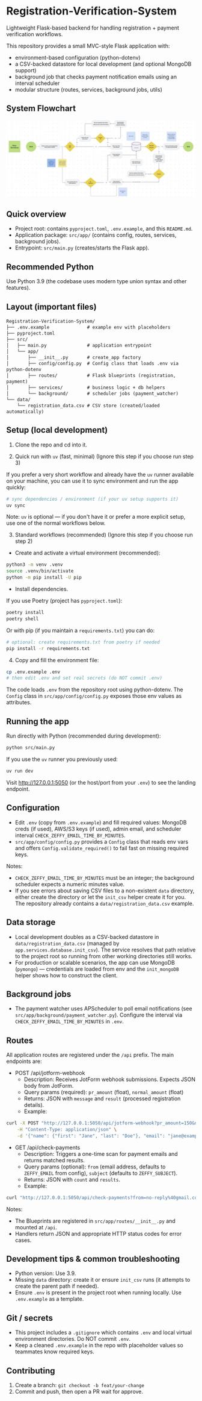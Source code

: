 
# Registration-Verification-System

Lightweight Flask-based backend for handling registration + payment verification workflows.

This repository provides a small MVC-style Flask application with:
- environment-based configuration (python-dotenv)
- a CSV-backed datastore for local development (and optional MongoDB support)
- background job that checks payment notification emails using an interval scheduler
- modular structure (routes, services, background jobs, utils)

## System Flowchart

![System Flowchart](png/Phase2-Flowchart.png)


## Quick overview

- Project root: contains `pyproject.toml`, `.env.example`, and this `README.md`.
- Application package: `src/app/` (contains config, routes, services, background jobs).
- Entrypoint: `src/main.py` (creates/starts the Flask app).

## Recommended Python

Use Python 3.9 (the codebase uses modern type union syntax and other features). 

## Layout (important files)

```
Registration-Verification-System/
├── .env.example              # example env with placeholders
├── pyproject.toml
├── src/
│   ├── main.py               # application entrypoint
│   └── app/
│       ├── __init__.py       # create_app factory
│       ├── config/config.py  # Config class that loads .env via python-dotenv
│       ├── routes/           # Flask blueprints (registration, payment)
│       ├── services/         # business logic + db helpers
│       └── background/       # scheduler jobs (payment_watcher)
└── data/
	└── registration_data.csv # CSV store (created/loaded automatically)
```

## Setup (local development)

1. Clone the repo and cd into it.

2. Quick run with `uv` (fast, minimal) (Ignore this step if you choose run step 3)

If you prefer a very short workflow and already have the `uv` runner available on your machine, you can use it to sync environment and run the app quickly:

```bash
# sync dependencies / environment (if your uv setup supports it)
uv sync
```

Note: `uv` is optional — if you don't have it or prefer a more explicit setup, use one of the normal workflows below.

3. Standard workflows (recommended) (Ignore this step if you choose run step 2)

- Create and activate a virtual environment (recommended):

```bash
python3 -m venv .venv
source .venv/bin/activate
python -m pip install -U pip
```

- Install dependencies.

If you use Poetry (project has `pyproject.toml`):

```bash
poetry install
poetry shell
```

Or with pip (if you maintain a `requirements.txt`) you can do:

```bash
# optional: create requirements.txt from poetry if needed
pip install -r requirements.txt
```

4. Copy and fill the environment file:

```bash
cp .env.example .env
# then edit .env and set real secrets (do NOT commit .env)
```

The code loads `.env` from the repository root using python-dotenv. The `Config` class in `src/app/config/config.py` exposes those env values as attributes.

## Running the app

Run directly with Python (recommended during development):

```bash
python src/main.py
```

If you use the `uv` runner you previously used:

```bash
uv run dev
```

Visit http://127.0.0.1:5050 (or the host/port from your `.env`) to see the landing endpoint.

## Configuration

- Edit `.env` (copy from `.env.example`) and fill required values: MongoDB creds (if used), AWS/S3 keys (if used), admin email, and scheduler interval `CHECK_ZEFFY_EMAIL_TIME_BY_MINUTES`.
- `src/app/config/config.py` provides a `Config` class that reads env vars and offers `Config.validate_required()` to fail fast on missing required keys.

Notes:
- `CHECK_ZEFFY_EMAIL_TIME_BY_MINUTES` must be an integer; the background scheduler expects a numeric minutes value.
- If you see errors about saving CSV files to a non-existent `data` directory, either create the directory or let the `init_csv` helper create it for you. The repository already contains a `data/registration_data.csv` example.

## Data storage

- Local development doubles as a CSV-backed datastore in `data/registration_data.csv` (managed by `app.services.database.init_csv`). The service resolves that path relative to the project root so running from other working directories still works.
- For production or scalable scenarios, the app can use MongoDB (`pymongo`) — credentials are loaded from env and the `init_mongoDB` helper shows how to construct the client.

## Background jobs

- The payment watcher uses APScheduler to poll email notifications (see `src/app/background/payment_watcher.py`). Configure the interval via `CHECK_ZEFFY_EMAIL_TIME_BY_MINUTES` in `.env`.

## Routes

All application routes are registered under the `/api` prefix. The main endpoints are:

- POST /api/jotform-webhook
	- Description: Receives JotForm webhook submissions. Expects JSON body from JotForm.
	- Query params (required): `pr_amount` (float), `normal_amount` (float)
	- Returns: JSON with `message` and `result` (processed registration details).
	- Example:

```bash
curl -X POST "http://127.0.0.1:5050/api/jotform-webhook?pr_amount=150&normal_amount=100" \
	-H "Content-Type: application/json" \
	-d '{"name": {"first": "Jane", "last": "Doe"}, "email": "jane@example.com", ... }'
```

- GET /api/check-payments
	- Description: Triggers a one-time scan for payment emails and returns matched results.
	- Query params (optional): `from` (email address, defaults to `ZEFFY_EMAIL` from config), `subject` (defaults to `ZEFFY_SUBJECT`).
	- Returns: JSON with `count` and `results`.
	- Example:

```bash
curl "http://127.0.0.1:5050/api/check-payments?from=no-reply%40gmail.com&subject=Payment+Received"
```

Notes:
- The Blueprints are registered in `src/app/routes/__init__.py` and mounted at `/api`.
- Handlers return JSON and appropriate HTTP status codes for error cases.

## Development tips & common troubleshooting

- Python version: Use 3.9.
- Missing `data` directory: create it or ensure `init_csv` runs (it attempts to create the parent path if needed).
- Ensure `.env` is present in the project root when running locally. Use `.env.example` as a template.

## Git / secrets

- This project includes a `.gitignore` which contains `.env` and local virtual environment directories. Do NOT commit `.env`.
- Keep a cleaned `.env.example` in the repo with placeholder values so teammates know required keys.

## Contributing

1. Create a branch: `git checkout -b feat/your-change`
2. Commit and push, then open a PR wait for approve.

